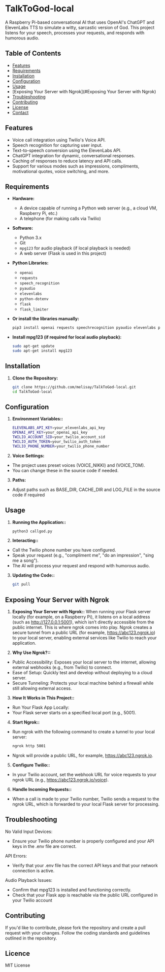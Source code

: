 # TalkToGod-local

A Raspberry Pi-based conversational AI that uses OpenAI's ChatGPT and ElevenLabs TTS to simulate a witty, sarcastic version of God. This project listens for your speech, processes your requests, and responds with humorous audio.

## Table of Contents

- [Features](#features)
- [Requirements](#requirements)
- [Installation](#installation)
- [Configuration](#configuration)
- [Usage](#usage)
- [Exposing Your Server with Ngrok](#Exposing Your Server with Ngrok)
- [Troubleshooting](#troubleshooting)
- [Contributing](#contributing)
- [License](#license)
- [Contact](#contact)

## Features

- Voice call integration using Twilio's Voice API.
- Speech recognition for capturing user input.
- Text-to-speech conversion using the ElevenLabs API.
- ChatGPT integration for dynamic, conversational responses.
- Caching of responses to reduce latency and API calls.
- Support for various modes such as impressions, compliments, motivational quotes, voice switching, and more.

## Requirements

- **Hardware:**
  - A device capable of running a Python web server (e.g., a cloud VM, Raspberry Pi, etc.)
  - A telephone (for making calls via Twilio)

- **Software:**
  - Python 3.x
  - Git
  - `mpg123` for audio playback (if local playback is needed)
  - A web server (Flask is used in this project)

- **Python Libraries:**
  - `openai`
  - `requests`
  - `speech_recognition`
  - `pyaudio`
  - `elevenlabs`
  - `python-dotenv`
  - `flask`
  - `flask_limiter`

- **Or install the libraries manually:**
   ```bash
   pip3 install openai requests speechrecognition pyaudio elevenlabs python-dotenv flask flask-limiter twilio ngrok vosk

- **Install mpg123 (if required for local audio playback):**
   ```bash
   sudo apt-get update
   sudo apt-get install mpg123


## Installation

1. **Clone the Repository:**
   ```bash
   git clone https://github.com/melisay/TalkToGod-local.git
   cd TalkToGod-local

## Configuration

1. **Environment Variables::**
   ```bash
   ELEVENLABS_API_KEY=your_elevenlabs_api_key
   OPENAI_API_KEY=your_openai_api_key
   TWILIO_ACCOUNT_SID=your_twilio_account_sid
   TWILIO_AUTH_TOKEN=your_twilio_auth_token
   TWILIO_PHONE_NUMBER=your_twilio_phone_number

2. **Voice Settings:**
- The project uses preset voices (VOICE_NIKKI) and (VOICE_TOM). 
- You can change these in the source code if needed.

3. **Paths:**
- Adjust paths such as BASE_DIR, CACHE_DIR and LOG_FILE in the source code if required

## Usage

1. **Running the Application::**
   ```bash
   python3 callgod.py

2. **Interacting::**
- Call the Twilio phone number you have configured.
- Speak your request (e.g., "compliment me", "do an impression", "sing me a song").
- The AI will process your request and respond with humorous audio.

3. **Updating the Code::**
   ```bash
   git pull

## Exposing Your Server with Ngrok

1. **Exposing Your Server with Ngrok::**
When running your Flask server locally (for example, on a Raspberry Pi), it listens on a local address (such as http://127.0.0.1:5001), which isn’t directly accessible from the public internet. This is where ngrok comes into play. Ngrok creates a secure tunnel from a public URL (for example, https://abc123.ngrok.io) to your local server, enabling external services like Twilio to reach your application.

2. **Why Use Ngrok?::**
- Public Accessibility: Exposes your local server to the internet, allowing external webhooks (e.g., from Twilio) to connect.
- Ease of Setup: Quickly test and develop without deploying to a cloud server.
- Secure Tunneling: Protects your local machine behind a firewall while still allowing external access.

3. **How It Works in This Project::**
- Run Your Flask App Locally:
- Your Flask server starts on a specified local port (e.g., 5001).

4. **Start Ngrok::**
- Run ngrok with the following command to create a tunnel to your local server:
   ```bash
   ngrok http 5001

- Ngrok will provide a public URL, for example, https://abc123.ngrok.io.

5. **Configure Twilio::**
- In your Twilio account, set the webhook URL for voice requests to your ngrok URL (e.g., https://abc123.ngrok.io/voice).

6. **Handle Incoming Requests::**
- When a call is made to your Twilio number, Twilio sends a request to the ngrok URL, which is forwarded to your local Flask server for processing.


## Troubleshooting

No Valid Input Devices:
- Ensure your Twilio phone number is properly configured and your API keys in the .env file are correct.

API Errors:
- Verify that your .env file has the correct API keys and that your network connection is active.

Audio Playback Issues:
- Confirm that mpg123 is installed and functioning correctly.
- Check that your Flask app is reachable via the public URL configured in your Twilio account

## Contributing

If you'd like to contribute, please fork the repository and create a pull request with your changes. Follow the coding standards and guidelines outlined in the repository.

## Licence
MIT License